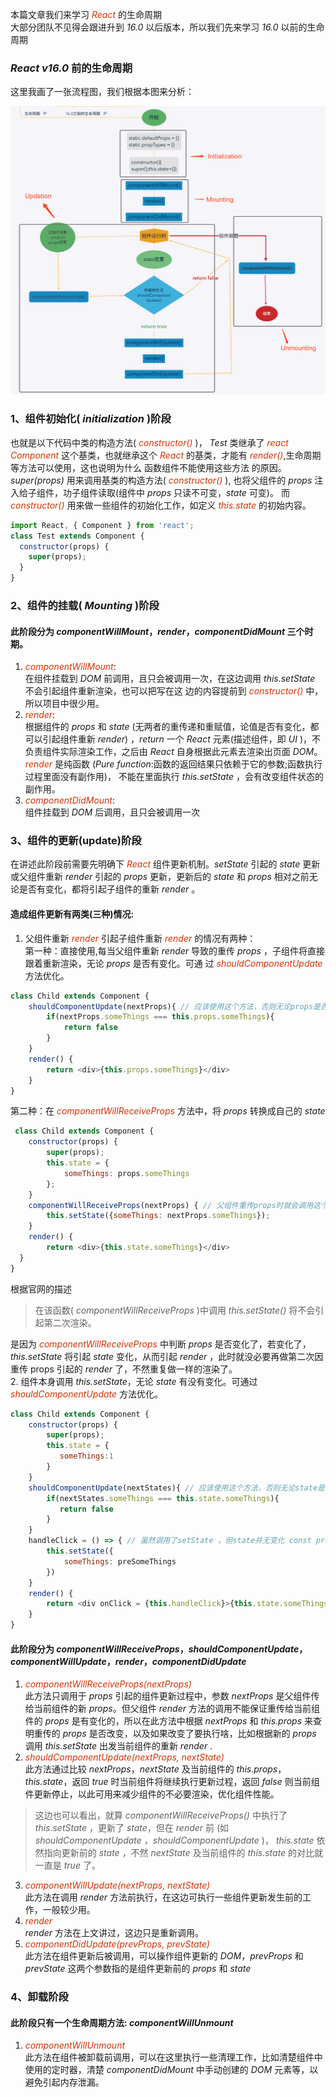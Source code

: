 本篇文章我们来学习 *<font color="#d63200">React</font>* 的生命周期     
大部分团队不见得会跟进升到 *<font>16.0</font>* 以后版本，所以我们先来学习 *<font>16.0</font>* 以前的生命周期
### *<font>React v16.0</font>* 前的生命周期
这里我画了一张流程图，我们根据本图来分析：

![life](/img/react/lifecycle1.png)
### 1、组件初始化( *<font>initialization</font>* )阶段
也就是以下代码中类的构造方法( *<font color="#d63200">constructor()</font>* )， *<font>Test</font>*  类继承了 *<font color="#d63200">react Component</font>* 这个基类，也就继承这个 *<font color="#d63200">React</font>* 的基类，才能有 *<font color="#d63200">render()</font>*,生命周期等方法可以使用，这也说明为什么 函数组件不能使用这些方法 的原因。   
 *<font>super(props)</font>*  用来调用基类的构造方法( *<font color="#d63200">constructor()</font>* ), 也将父组件的 *<font>props</font>* 注入给子组件，功子组件读取(组件中 *<font>props</font>* 只读不可变，*<font>state</font>* 可变)。 而 *<font color="#d63200">constructor()</font>* 用来做一些组件的初始化工作，如定义 *<font color="#d63200">this.state</font>* 的初始内容。
```js
import React, { Component } from 'react';
class Test extends Component {
  constructor(props) {
    super(props);
  }
}
```
### 2、组件的挂载( *<font>Mounting</font>* )阶段
#### 此阶段分为 *<font>componentWillMount</font>*，*<font>render</font>*，*<font>componentDidMount</font>* 三个时期。
1. *<font color="#d63200">componentWillMount</font>*:   
在组件挂载到 *<font>DOM</font>*  前调用，且只会被调用一次，在这边调用 *<font>this.setState</font>* 不会引起组件重新渲染，也可以把写在这 边的内容提前到 *<font color="#d63200">constructor()</font>* 中，所以项目中很少用。   
2. *<font color="#d63200">render</font>*:  
根据组件的   *<font>props</font>*   和 *<font>state</font>* (无两者的重传递和重赋值，论值是否有变化，都可以引起组件重新 *<font>render</font>*) ，*<font>return</font>* 一个 *<font>React</font>* 元素(描述组件，即 *<font>UI</font>* )，不负责组件实际渲染工作，之后由 *<font>React</font>* 自身根据此元素去渲染出页面 *<font>DOM</font>*。*<font color="#d63200">render</font>*  是纯函数 (*<font>Pure function</font>*:函数的返回结果只依赖于它的参数;函数执行过程里面没有副作用)， 不能在里面执行  *<font>this.setState</font>* ，会有改变组件状态的副作用。   
3. *<font color="#d63200">componentDidMount</font>*:   
组件挂载到 *<font>DOM</font>*  后调用，且只会被调用一次
### 3、组件的更新(update)阶段
在讲述此阶段前需要先明确下 *<font color="#d63200">React</font>* 组件更新机制。*<font>setState</font>* 引起的 *<font>state</font>* 更新或父组件重新 *<font>render</font>* 引起的 *<font>props</font>* 更新，更新后的 *<font>state</font>* 和 *<font>props</font>* 相对之前无论是否有变化，都将引起子组件的重新 *<font>render</font>* 。
#### 造成组件更新有两类(三种)情况:
1. 父组件重新 *<font color="#d63200">render</font>* 引起子组件重新 *<font color="#d63200">render</font>* 的情况有两种：     
第一种：直接使用,每当父组件重新 *<font>render</font>* 导致的重传   *<font>props</font>*   ，子组件将直接跟着重新渲染，无论 *<font>props</font>* 是否有变化。可通 过  *<font color="#d63200">shouldComponentUpdate</font>*  方法优化。 
```js
class Child extends Component {
    shouldComponentUpdate(nextProps){ // 应该使用这个方法，否则无论props是否有变化都将会导致组件跟着重新渲染
        if(nextProps.someThings === this.props.someThings){
            return false
        } 
    }
    render() {
        return <div>{this.props.someThings}</div>
    } 
}
```
第二种：在  *<font color="#d63200">componentWillReceiveProps</font>*  方法中，将 *<font>props</font>* 转换成自己的 *<font>state</font>*
```js
 class Child extends Component {
    constructor(props) {    
        super(props);
        this.state = {
            someThings: props.someThings
        };
    }
    componentWillReceiveProps(nextProps) { // 父组件重传props时就会调用这个方法
        this.setState({someThings: nextProps.someThings});
    }
    render() {
        return <div>{this.state.someThings}</div>
  } 
}  
```
根据官网的描述  
> 在该函数( *<font>componentWillReceiveProps</font>* )中调用 *<font>this.setState()</font>* 将不会引起第二次渲染。

是因为  *<font color="#d63200">componentWillReceiveProps</font>*  中判断 *<font>props</font>* 是否变化了，若变化了，*<font>this.setState</font>* 将引起 *<font>state</font>* 变化，从而引起 *<font>render</font>* ，此时就没必要再做第二次因重传 props 引起的 *<font>render</font>* 了，不然重复做一样的渲染了。      
2. 组件本身调用 *<font>this.setState</font>*，无论 *<font>state</font>* 有没有变化。可通过  *<font color="#d63200">shouldComponentUpdate</font>*  方法优化。
```js
class Child extends Component {
    constructor(props) {
        super(props);
        this.state = {
           someThings:1
        } 
    }
    shouldComponentUpdate(nextStates){ // 应该使用这个方法，否则无论state是否有变化都将会导致组 件重新渲染
        if(nextStates.someThings === this.state.someThings){
           return false
        } 
    }
    handleClick = () => { // 虽然调用了setState ，但state并无变化 const preSomeThings = this.state.someThings
        this.setState({
            someThings: preSomeThings
        }) 
    }
    render() {
        return <div onClick = {this.handleClick}>{this.state.someThings}</div>
    } 
}
```
#### 此阶段分为 *<font>componentWillReceiveProps</font>*，*<font>shouldComponentUpdate</font>*， *<font>componentWillUpdate</font>*，*<font>render</font>*，*<font>componentDidUpdate</font>*
1. *<font color="#d63200">componentWillReceiveProps(nextProps)</font>*   
此方法只调用于 *<font>props</font>* 引起的组件更新过程中，参数 *<font>nextProps</font>* 是父组件传给当前组件的新 *<font>props</font>*。但父组件 *<font>render</font>* 方法的调用不能保证重传给当前组件的 *<font>props</font>* 是有变化的，所以在此方法中根据 *<font>nextProps</font>* 和 *<font>this.props</font>* 来查明重传的 *<font>props</font>* 是否改变，以及如果改变了要执行啥，比如根据新的 *<font>props</font>* 调用 *<font>this.setState</font>* 出发当前组件的重新 *<font>render</font>* .
2. *<font color="#d63200">shouldComponentUpdate(nextProps, nextState)</font>*    
此方法通过比较 *<font>nextProps</font>*，*<font>nextState</font>* 及当前组件的  *<font>this.props</font>*， *<font>this.state</font>*，返回 *<font>true</font>* 时当前组件将继续执行更新过程，返回 *<font>false</font>* 则当前组件更新停止，以此可用来减少组件的不必要渲染，优化组件性能。
> 这边也可以看出，就算  *<font>componentWillReceiveProps()</font>* 中执行了  *<font>this.setState</font>* ，更新了 *<font>state</font>*，但在 *<font>render</font>* 前 (如  *<font>shouldComponentUpdate</font>* ，*<font>shouldComponentUpdate</font>* )， *<font>this.state</font>* 依然指向更新前的 *<font>state</font>* ，不然  *<font>nextState</font>*  及当前组件的  *<font>this.state</font>* 的对比就一直是 *<font>true</font>* 了。
3. *<font color="#d63200">componentWillUpdate(nextProps, nextState)</font>*  
此方法在调用 *<font>render</font>* 方法前执行，在这边可执行一些组件更新发生前的工作，一般较少用。
4. *<font color="#d63200">render</font>*  
*<font>render</font>* 方法在上文讲过，这边只是重新调用。
5. *<font color="#d63200">componentDidUpdate(prevProps, prevState)</font>*  
此方法在组件更新后被调用，可以操作组件更新的 *<font>DOM</font>*，*<font>prevProps</font>* 和 *<font>prevState</font>* 这两个参数指的是组件更新前的 *<font>props</font>* 和 *<font>state</font>*
### 4、卸载阶段
#### 此阶段只有一个生命周期方法: *<font>componentWillUnmount</font>*
1. *<font color="#d63200">componentWillUnmount</font>*    
此方法在组件被卸载前调用，可以在这里执行一些清理工作，比如清楚组件中使用的定时器，清楚 *<font>componentDidMount</font>* 中手动创建的 *<font>DOM</font>*  元素等，以避免引起内存泄漏。